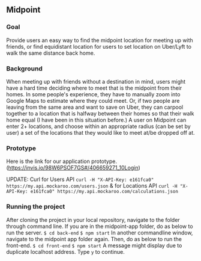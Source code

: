 ## Midpoint

  ### Goal
Provide users an easy way to find the midpoint location for meeting up with friends, or find equidistant location for users to set location on Uber/Lyft to walk the same distance back home. 

  ### Background
When meeting up with friends without a destination in mind, users might have a hard time deciding
where to meet that is the midpoint from their homes. In some people's experience, they have to manually 
zoom into Google Maps to estimate where they could meet. Or, if two people are leaving from the same area and want
to save on Uber, they can carpool together to a location that is halfway between their homes so that their walk home
equal (I have been in this situation before.) A user on Midpoint can enter 2+ locations, and choose within an appropriate
radius (can be set by user) a set of the locations that they would like to meet at/be dropped off at.


  ### Prototype 
Here is the link for our application prototype.(https://invis.io/98W6PSOF7GS#/406659271_10Login)

UPDATE: Curl for Users API `curl -H "X-API-Key: e161fca0" https://my.api.mockaroo.com/users.json` & for Locations API `curl -H "X-API-Key: e161fca0" https://my.api.mockaroo.com/calculations.json`

  ### Running the project
After cloning the project in your local repository, navigate to the folder through command line.
If you are in the midpoint-app folder, do as below to run the server.
`$ cd back-end`
`$ npm start`
In another commandline window, navigate to the midpoint app folder again.
Then, do as below to run the front-end.
`$ cd front-end`
`$ npm start`
A message might display due to duplicate localhost address.
Type `y` to continue.



